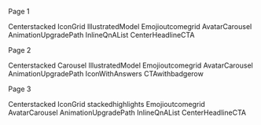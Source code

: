 Page 1

Centerstacked
IconGrid
IllustratedModel
Emojioutcomegrid
AvatarCarousel
AnimationUpgradePath
InlineQnAList
CenterHeadlineCTA

Page 2

Centerstacked
Carousel
IllustratedModel
Emojioutcomegrid
AvatarCarousel
AnimationUpgradePath
IconWithAnswers
CTAwithbadgerow

Page 3

Centerstacked
IconGrid
stackedhighlights
Emojioutcomegrid
AvatarCarousel
AnimationUpgradePath
InlineQnAList
CenterHeadlineCTA